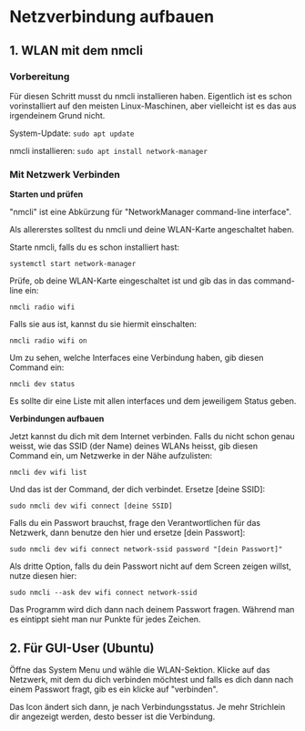 # Netzverbindung aufbauen

## 1. **WLAN mit dem nmcli**

### **Vorbereitung**

Für diesen Schritt musst du nmcli installieren haben. Eigentlich ist es schon vorinstalliert auf den meisten Linux-Maschinen, aber vielleicht ist es das aus irgendeinem Grund nicht. 

System-Update:
``sudo apt update``

nmcli installieren:
``sudo apt install network-manager``

### **Mit Netzwerk Verbinden**

**Starten und prüfen**


"nmcli" ist eine Abkürzung für "NetworkManager command-line interface". 

Als allererstes solltest du nmcli und deine WLAN-Karte angeschaltet haben. 

Starte nmcli, falls du es schon installiert hast:

``systemctl start network-manager``

Prüfe, ob deine WLAN-Karte eingeschaltet ist und gib das in das command-line ein:

``nmcli radio wifi``

Falls sie aus ist, kannst du sie hiermit einschalten:

``nmcli radio wifi on``

Um zu sehen, welche Interfaces eine Verbindung haben, gib diesen Command ein:

``nmcli dev status`` 

Es sollte dir eine Liste mit allen interfaces und dem jeweiligem Status geben.

**Verbindungen aufbauen**

Jetzt kannst du dich mit dem Internet verbinden. Falls du nicht schon genau weisst, wie das SSID (der Name) deines WLANs heisst, gib diesen Command ein, um Netzwerke in der Nähe aufzulisten:

``nmcli dev wifi list``

Und das ist der Command, der dich verbindet. Ersetze [deine SSID]:

``sudo nmcli dev wifi connect [deine SSID]`` 

Falls du ein Passwort brauchst, frage den Verantwortlichen für das Netzwerk, dann benutze den hier und ersetze [dein Passwort]:

``sudo nmcli dev wifi connect network-ssid password "[dein Passwort]"``

Als dritte Option, falls du dein Passwort nicht auf dem Screen zeigen willst, nutze diesen hier:

``sudo nmcli --ask dev wifi connect network-ssid``

Das Programm wird dich dann nach deinem Passwort fragen. Während man es eintippt sieht man nur Punkte für jedes Zeichen.

## 2. **Für GUI-User (Ubuntu)**

Öffne das System Menu und wähle die WLAN-Sektion.
Klicke auf das Netzwerk, mit dem du dich verbinden möchtest und falls es dich dann nach einem Passwort fragt, gib es ein klicke auf "verbinden".

Das Icon ändert sich dann, je nach Verbindungsstatus. Je mehr Strichlein dir angezeigt werden, desto besser ist die Verbindung.